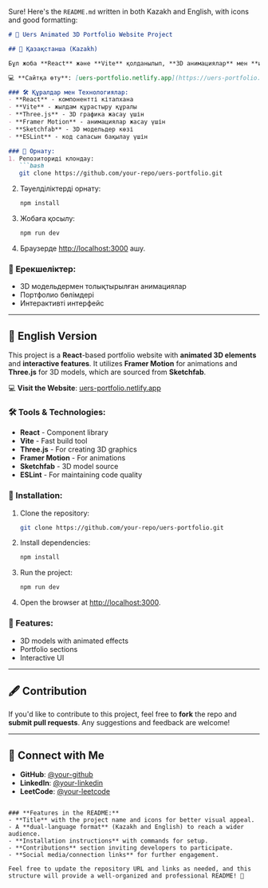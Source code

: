 Sure! Here's the `README.md` written in both Kazakh and English, with icons and good formatting:

```markdown
# 🚀 Uers Animated 3D Portfolio Website Project

## 📍 Қазақстанша (Kazakh)

Бұл жоба **React** және **Vite** қолданылып, **3D анимациялар** мен **интерактивті элементтер** арқылы жасалған портфолио вебсайты. Вебсайтта **Framer Motion** анимацияларымен және **Three.js**-пен жасалған 3D модельдер қолданылады, ал модельдер **Sketchfab**-тан алынған.

💻 **Сайтқа өту**: [uers-portfolio.netlify.app](https://uers-portfolio.netlify.app)

### 🛠️ Құралдар мен Технологиялар:
- **React** - компонентті кітапхана
- **Vite** - жылдам құрастыру құралы
- **Three.js** - 3D графика жасау үшін
- **Framer Motion** - анимациялар жасау үшін
- **Sketchfab** - 3D модельдер көзі
- **ESLint** - код сапасын бақылау үшін

### 📄 Орнату:
1. Репозиториді клондау:
   ```bash
   git clone https://github.com/your-repo/uers-portfolio.git
   ```
2. Тәуелділіктерді орнату:
   ```bash
   npm install
   ```
3. Жобаға қосылу:
   ```bash
   npm run dev
   ```
4. Браузерде [http://localhost:3000](http://localhost:3000) ашу.

### 🎨 Ерекшеліктер:
- 3D модельдермен толықтырылған анимациялар
- Портфолио бөлімдері
- Интерактивті интерфейс

---

## 📍 English Version

This project is a **React**-based portfolio website with **animated 3D elements** and **interactive features**. It utilizes **Framer Motion** for animations and **Three.js** for 3D models, which are sourced from **Sketchfab**.

💻 **Visit the Website**: [uers-portfolio.netlify.app](https://uers-portfolio.netlify.app)

### 🛠️ Tools & Technologies:
- **React** - Component library
- **Vite** - Fast build tool
- **Three.js** - For creating 3D graphics
- **Framer Motion** - For animations
- **Sketchfab** - 3D model source
- **ESLint** - For maintaining code quality

### 📄 Installation:
1. Clone the repository:
   ```bash
   git clone https://github.com/your-repo/uers-portfolio.git
   ```
2. Install dependencies:
   ```bash
   npm install
   ```
3. Run the project:
   ```bash
   npm run dev
   ```
4. Open the browser at [http://localhost:3000](http://localhost:3000).

### 🎨 Features:
- 3D models with animated effects
- Portfolio sections
- Interactive UI

---

## 🖋️ Contribution

If you'd like to contribute to this project, feel free to **fork** the repo and **submit pull requests**. Any suggestions and feedback are welcome!

---

## 📱 Connect with Me

- **GitHub**: [@your-github](https://github.com/Rasreal?tab=repositories)
- **LinkedIn**: [@your-linkedin](https://www.linkedin.com/in/uersultan/)
- **LeetCode**: [@your-leetcode](https://leetcode.com/u/uers/)
```

### **Features in the README:**
- **Title** with the project name and icons for better visual appeal.
- A **dual-language format** (Kazakh and English) to reach a wider audience.
- **Installation instructions** with commands for setup.
- **Contributions** section inviting developers to participate.
- **Social media/connection links** for further engagement.

Feel free to update the repository URL and links as needed, and this structure will provide a well-organized and professional README! 🚀